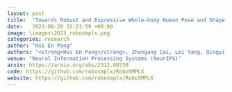 ```yaml
---
layout: post
title:  "Towards Robust and Expressive Whole-body Human Pose and Shape Estimation"
date:   2023-08-28 22:21:59 +00:00
image: \images\2023_robosmplx.png
categories: research
author: "Hui En Pang"
authors: "<strong>Hui En Pang</strong>, Zhongang Cai, Lei Yang, Qingyi Tao, Zhonghua Wu, Tianwei Zhang, Ziwei Liu"
venue: "Neural Information Processing Systems (NeurIPS)"
arxiv: https://arxiv.org/abs/2312.08730
code: https://github.com/robosmplx/RoboSMPLX
website: https://github.com/robosmplx/RoboSMPLX
---
```

